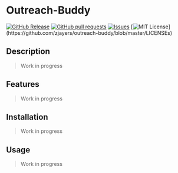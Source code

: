 # Outreach-Buddy
[![GitHub Release](https://img.shields.io/github/release/zjayers/outreach-buddy.svg?style=flat)]()
[![GitHub pull requests](https://img.shields.io/github/issues-pr/zjayers/outreach-buddy.svg?style=flat)]()
[![Issues](https://img.shields.io/github/issues-raw/zjayers/outreach-buddy.svg?maxAge=25000)](https://github.com/zjayers/outreach-buddy/issues)
[![MIT License](https://img.shields.io/apm/l/atomic-ui.svg?)](https://github.com/zjayers/outreach-buddy/blob/master/LICENSEs)

## Description

> Work in progress

## Features

> Work in progress

## Installation

> Work in progress

## Usage

> Work in progress